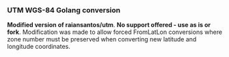 ### UTM WGS-84 Golang conversion

**Modified version of raiansantos/utm**. __No support offered - use as is or fork__. Modification was made to allow forced FromLatLon conversions where zone number must be preserved when converting new latitude and longitude coordinates.